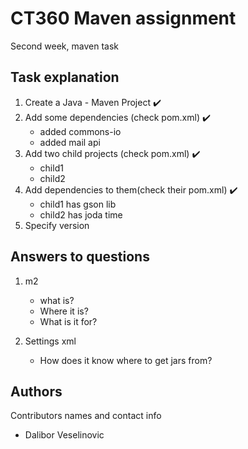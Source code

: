 # CT360 Maven assignment

Second week, maven task

## Task explanation

1. Create a Java - Maven Project :heavy_check_mark:
2. Add some dependencies (check pom.xml) :heavy_check_mark:
    * added commons-io
    * added mail api
3. Add two child projects (check pom.xml) :heavy_check_mark:
   * child1
   * child2
4. Add dependencies to them(check their pom.xml) :heavy_check_mark:
    * child1 has gson lib
    * child2 has joda time
5. Specify version


## Answers to questions
1. m2 
   * what is?  
   * Where it is?
   * What is it for?
   
2. Settings xml
   * How does it know where to get jars from?


## Authors

Contributors names and contact info

* Dalibor Veselinovic
